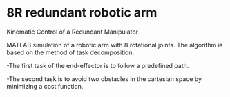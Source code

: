 # 8R redundant robotic arm
Kinematic Control of a Redundant Manipulator

MATLAB simulation of a robotic arm with 8 rotational joints. The algorithm is based on the method of task decomposition.

-The first task of the end-effector is to follow a predefined path.

-The second task is to avoid two obstacles in the cartesian space by minimizing a cost function.
